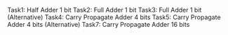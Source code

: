 Task1: Half Adder 1 bit
Task2: Full Adder 1 bit
Task3: Full Adder 1 bit (Alternative)
Task4: Carry Propagate Adder 4 bits
Task5: Carry Propagate Adder 4 bits (Alternative)
Task7: Carry Propagate Adder 16 bits
